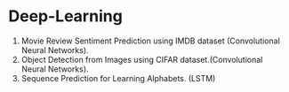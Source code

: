 # Deep-Learning

1) Movie Review Sentiment Prediction using IMDB dataset (Convolutional Neural Networks).
2) Object Detection from Images using CIFAR dataset.(Convolutional Neural Networks).
3) Sequence Prediction for Learning Alphabets. (LSTM)
